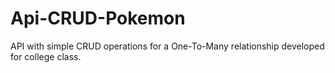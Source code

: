 # Api-CRUD-Pokemon
API with simple CRUD operations for a One-To-Many relationship developed for college class.
